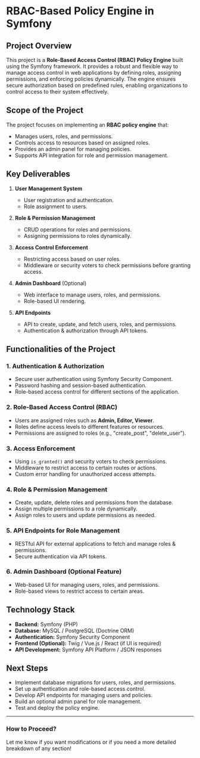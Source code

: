 # **RBAC-Based Policy Engine in Symfony**

## **Project Overview**
This project is a **Role-Based Access Control (RBAC) Policy Engine** built using the Symfony framework. It provides a robust and flexible way to manage access control in web applications by defining roles, assigning permissions, and enforcing policies dynamically. The engine ensures secure authorization based on predefined rules, enabling organizations to control access to their system effectively.

## **Scope of the Project**
The project focuses on implementing an **RBAC policy engine** that:
- Manages users, roles, and permissions.
- Controls access to resources based on assigned roles.
- Provides an admin panel for managing policies.
- Supports API integration for role and permission management.

## **Key Deliverables**
1. **User Management System**
   - User registration and authentication.
   - Role assignment to users.

2. **Role & Permission Management**
   - CRUD operations for roles and permissions.
   - Assigning permissions to roles dynamically.

3. **Access Control Enforcement**
   - Restricting access based on user roles.
   - Middleware or security voters to check permissions before granting access.

4. **Admin Dashboard** (Optional)
   - Web interface to manage users, roles, and permissions.
   - Role-based UI rendering.

5. **API Endpoints**
   - API to create, update, and fetch users, roles, and permissions.
   - Authentication & authorization through API tokens.

## **Functionalities of the Project**
### **1. Authentication & Authorization**
- Secure user authentication using Symfony Security Component.
- Password hashing and session-based authentication.
- Role-based access control for different sections of the application.

### **2. Role-Based Access Control (RBAC)**
- Users are assigned roles such as **Admin, Editor, Viewer**.
- Roles define access levels to different features or resources.
- Permissions are assigned to roles (e.g., "create_post", "delete_user").

### **3. Access Enforcement**
- Using `is_granted()` and security voters to check permissions.
- Middleware to restrict access to certain routes or actions.
- Custom error handling for unauthorized access attempts.

### **4. Role & Permission Management**
- Create, update, delete roles and permissions from the database.
- Assign multiple permissions to a role dynamically.
- Assign roles to users and update permissions as needed.

### **5. API Endpoints for Role Management**
- RESTful API for external applications to fetch and manage roles & permissions.
- Secure authentication via API tokens.

### **6. Admin Dashboard (Optional Feature)**
- Web-based UI for managing users, roles, and permissions.
- Role-based views to restrict access to certain areas.

## **Technology Stack**
- **Backend:** Symfony (PHP)
- **Database:** MySQL / PostgreSQL (Doctrine ORM)
- **Authentication:** Symfony Security Component
- **Frontend (Optional):** Twig / Vue.js / React (if UI is required)
- **API Development:** Symfony API Platform / JSON responses

## **Next Steps**
- Implement database migrations for users, roles, and permissions.
- Set up authentication and role-based access control.
- Develop API endpoints for managing users and policies.
- Build an optional admin panel for role management.
- Test and deploy the policy engine.

---

### **How to Proceed?**
Let me know if you want modifications or if you need a more detailed breakdown of any section!

